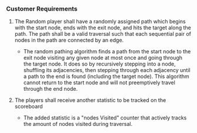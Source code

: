 ### Customer Requirements
1. The Random player shall have a randomly assigned path which begins with the start node, ends with the exit node, and hits the target along the path. The path shall be a valid traversal such that each sequential pair of nodes in the path are connected by an edge.
    * The random pathing algorithm finds a path from the start node to the exit node visiting any given node at most once and going through the target node. It does so by recursively stepping into a node, shuffling its adjacencies, then stepping through each adjacency until a path to the end is found (including the target node). This algorithm cannot return to the start node and will not preemptively travel through the end node.

2. The players shall receive another statistic to be tracked on the scoreboard
    * The added statistic is a "nodes Visited" counter that actively tracks the amount of nodes visited during traversal.

